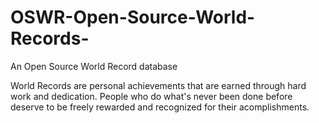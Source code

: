 # OSWR-Open-Source-World-Records-
An Open Source World Record database

  World Records are personal achievements that are earned through hard work and dedication. People who do what's never been done before deserve to be freely rewarded and recognized for their acomplishments. 
